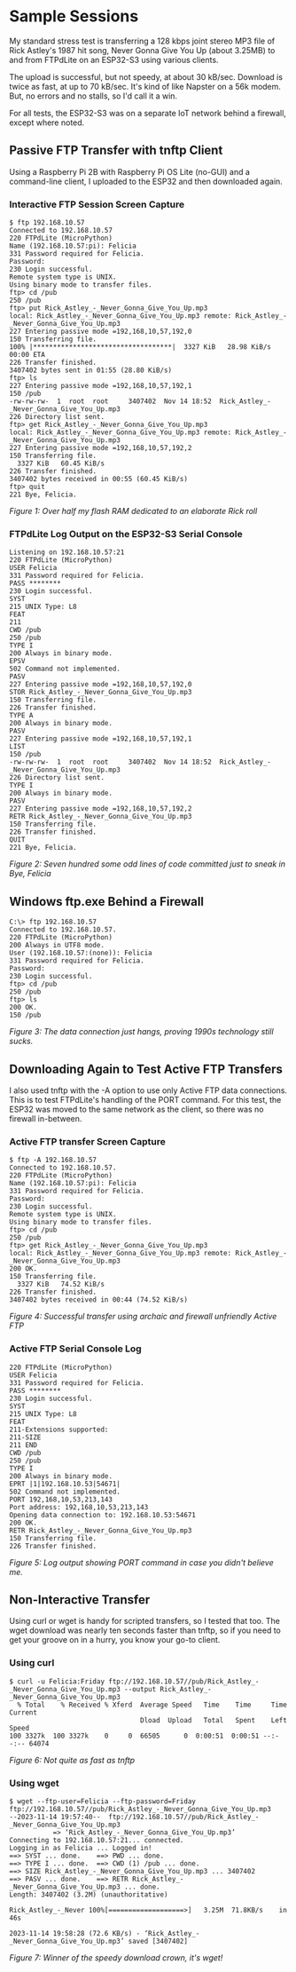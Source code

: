 # Sample Sessions
My standard stress test is transferring a 128 kbps joint stereo MP3 file of Rick Astley's 1987 hit song, Never Gonna Give You Up (about 3.25MB) to and from FTPdLite on an ESP32-S3 using various clients.

The upload is successful, but not speedy, at about 30 kB/sec. Download is twice as fast, at up to 70 kB/sec. It's kind of like Napster on a 56k modem. But, no errors and no stalls, so I'd call it a win.

For all tests, the ESP32-S3 was on a separate IoT network behind a firewall, except where noted.

## Passive FTP Transfer with tnftp Client
Using a Raspberry Pi 2B with Raspberry Pi OS Lite (no-GUI) and a command-line client, I uploaded to the ESP32 and then downloaded again.

### Interactive FTP Session Screen Capture
```
$ ftp 192.168.10.57
Connected to 192.168.10.57
220 FTPdLite (MicroPython)
Name (192.168.10.57:pi): Felicia
331 Password required for Felicia.
Password:
230 Login successful.
Remote system type is UNIX.
Using binary mode to transfer files.
ftp> cd /pub
250 /pub
ftp> put Rick_Astley_-_Never_Gonna_Give_You_Up.mp3
local: Rick_Astley_-_Never_Gonna_Give_You_Up.mp3 remote: Rick_Astley_-_Never_Gonna_Give_You_Up.mp3
227 Entering passive mode =192,168,10,57,192,0
150 Transferring file.
100% |***********************************|  3327 KiB   28.98 KiB/s    00:00 ETA
226 Transfer finished.
3407402 bytes sent in 01:55 (28.80 KiB/s)
ftp> ls
227 Entering passive mode =192,168,10,57,192,1
150 /pub
-rw-rw-rw-  1  root  root     3407402  Nov 14 18:52  Rick_Astley_-_Never_Gonna_Give_You_Up.mp3
226 Directory list sent.
ftp> get Rick_Astley_-_Never_Gonna_Give_You_Up.mp3
local: Rick_Astley_-_Never_Gonna_Give_You_Up.mp3 remote: Rick_Astley_-_Never_Gonna_Give_You_Up.mp3
227 Entering passive mode =192,168,10,57,192,2
150 Transferring file.
  3327 KiB   60.45 KiB/s
226 Transfer finished.
3407402 bytes received in 00:55 (60.45 KiB/s)
ftp> quit
221 Bye, Felicia.
```
_Figure 1: Over half my flash RAM dedicated to an elaborate Rick roll_

### FTPdLite Log Output on the ESP32-S3 Serial Console
```
Listening on 192.168.10.57:21
220 FTPdLite (MicroPython)
USER Felicia
331 Password required for Felicia.
PASS ********
230 Login successful.
SYST
215 UNIX Type: L8
FEAT
211
CWD /pub
250 /pub
TYPE I
200 Always in binary mode.
EPSV
502 Command not implemented.
PASV
227 Entering passive mode =192,168,10,57,192,0
STOR Rick_Astley_-_Never_Gonna_Give_You_Up.mp3
150 Transferring file.
226 Transfer finished.
TYPE A
200 Always in binary mode.
PASV
227 Entering passive mode =192,168,10,57,192,1
LIST
150 /pub
-rw-rw-rw-  1  root  root     3407402  Nov 14 18:52  Rick_Astley_-_Never_Gonna_Give_You_Up.mp3
226 Directory list sent.
TYPE I
200 Always in binary mode.
PASV
227 Entering passive mode =192,168,10,57,192,2
RETR Rick_Astley_-_Never_Gonna_Give_You_Up.mp3
150 Transferring file.
226 Transfer finished.
QUIT
221 Bye, Felicia.
```
_Figure 2: Seven hundred some odd lines of code committed just to sneak in Bye, Felicia_

## Windows ftp.exe Behind a Firewall
```
C:\> ftp 192.168.10.57
Connected to 192.168.10.57.
220 FTPdLite (MicroPython)
200 Always in UTF8 mode.
User (192.168.10.57:(none)): Felicia
331 Password required for Felicia.
Password:
230 Login successful.
ftp> cd /pub
250 /pub
ftp> ls
200 OK.
150 /pub
```

_Figure 3: The data connection just hangs, proving 1990s technology still sucks._

## Downloading Again to Test Active FTP Transfers
I also used tnftp with the -A option to use only Active FTP data connections. This is to test FTPdLite's handling of the PORT command. For this test, the ESP32 was moved to the same network as the client, so there was no firewall in-between.

### Active FTP transfer Screen Capture
```
$ ftp -A 192.168.10.57
Connected to 192.168.10.57.
220 FTPdLite (MicroPython)
Name (192.168.10.57:pi): Felicia
331 Password required for Felicia.
Password:
230 Login successful.
Remote system type is UNIX.
Using binary mode to transfer files.
ftp> cd /pub
250 /pub
ftp> get Rick_Astley_-_Never_Gonna_Give_You_Up.mp3
local: Rick_Astley_-_Never_Gonna_Give_You_Up.mp3 remote: Rick_Astley_-_Never_Gonna_Give_You_Up.mp3
200 OK.
150 Transferring file.
  3327 KiB   74.52 KiB/s
226 Transfer finished.
3407402 bytes received in 00:44 (74.52 KiB/s)
```

_Figure 4: Successful transfer using archaic and firewall unfriendly Active FTP_

### Active FTP Serial Console Log
```
220 FTPdLite (MicroPython)
USER Felicia
331 Password required for Felicia.
PASS ********
230 Login successful.
SYST
215 UNIX Type: L8
FEAT
211-Extensions supported:
211-SIZE
211 END
CWD /pub
250 /pub
TYPE I
200 Always in binary mode.
EPRT |1|192.168.10.53|54671|
502 Command not implemented.
PORT 192,168,10,53,213,143
Port address: 192,168,10,53,213,143
Opening data connection to: 192.168.10.53:54671
200 OK.
RETR Rick_Astley_-_Never_Gonna_Give_You_Up.mp3
150 Transferring file.
226 Transfer finished.
```

_Figure 5: Log output showing PORT command in case you didn't believe me._

## Non-Interactive Transfer
Using curl or wget is handy for scripted transfers, so I tested that too. The wget download was nearly ten seconds faster than tnftp, so if you need to get your groove on in a hurry, you know your go-to client.

### Using curl
```
$ curl -u Felicia:Friday ftp://192.168.10.57//pub/Rick_Astley_-_Never_Gonna_Give_You_Up.mp3 --output Rick_Astley_-_Never_Gonna_Give_You_Up.mp3
  % Total    % Received % Xferd  Average Speed   Time    Time     Time  Current
                                 Dload  Upload   Total   Spent    Left  Speed
100 3327k  100 3327k    0     0  66505      0  0:00:51  0:00:51 --:--:-- 64074
```

_Figure 6: Not quite as fast as tnftp_

### Using wget
```
$ wget --ftp-user=Felicia --ftp-password=Friday ftp://192.168.10.57//pub/Rick_Astley_-_Never_Gonna_Give_You_Up.mp3
--2023-11-14 19:57:40--  ftp://192.168.10.57//pub/Rick_Astley_-_Never_Gonna_Give_You_Up.mp3
           => ‘Rick_Astley_-_Never_Gonna_Give_You_Up.mp3’
Connecting to 192.168.10.57:21... connected.
Logging in as Felicia ... Logged in!
==> SYST ... done.    ==> PWD ... done.
==> TYPE I ... done.  ==> CWD (1) /pub ... done.
==> SIZE Rick_Astley_-_Never_Gonna_Give_You_Up.mp3 ... 3407402
==> PASV ... done.    ==> RETR Rick_Astley_-_Never_Gonna_Give_You_Up.mp3 ... done.
Length: 3407402 (3.2M) (unauthoritative)

Rick_Astley_-_Never 100%[===================>]   3.25M  71.8KB/s    in 46s

2023-11-14 19:58:28 (72.6 KB/s) - ‘Rick_Astley_-_Never_Gonna_Give_You_Up.mp3’ saved [3407402]
```

_Figure 7: Winner of the speedy download crown, it's wget!_
